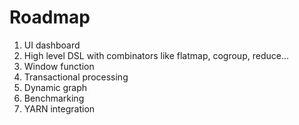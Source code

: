 # Roadmap

1. UI dashboard
2. High level DSL with combinators like flatmap, cogroup, reduce…
3. Window function
4. Transactional processing
5. Dynamic graph 
6. Benchmarking
7. YARN integration
